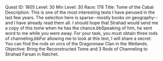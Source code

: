 Quest ID: 1805
Level: 30
Min Level: 30
Race: 178
Title: Tome of the Cabal
Description: This is one of the most interesting texts I have perused in the last few years. The selection here is sparse--mostly books on geography--and I have already read them all. I should hope that Strahad would send me a copy of this tome when he has the chance.$b$bSpeaking of him, he sent word to me while you were away. For your task, you must obtain three rods of channeling.$b$bFor allowing me to look at this text, I will share a secret: You can find the rods on orcs of the Dragonmaw Clan in the Wetlands.
Objective: Bring the Reconstructed Tome and 3 Rods of Channeling to Strahad Farsan in Ratchet.
